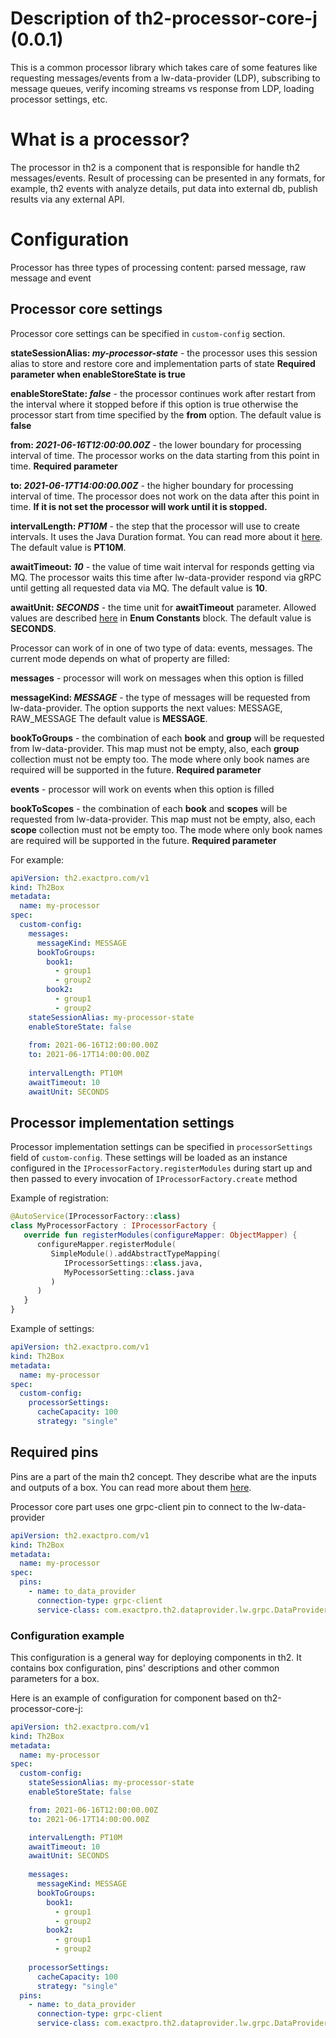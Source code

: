 # Description of th2-processor-core-j (0.0.1)

This is a common processor library which takes care of some features like requesting messages/events from a lw-data-provider (LDP), subscribing to message queues, verify incoming streams vs response from LDP, loading processor settings, etc.

# What is a processor?

The processor in th2 is a component that is responsible for handle th2 messages/events. Result of processing can be presented in any formats, for example, th2 events with analyze details, put data into external db, publish results via any external API.

# Configuration

Processor has three types of processing content: parsed message, raw message and event

## Processor core settings

Processor core settings can be specified in `custom-config` section. 

**stateSessionAlias: _my-processor-state_** - the processor uses this session alias to store and restore core and implementation parts of state **Required parameter when enableStoreState is true**

**enableStoreState: _false_** - the processor continues work after restart from the interval where it stopped before if this option is true otherwise the processor start from time specified by the **from** option.
The default value is **false**

**from: _2021-06-16T12:00:00.00Z_** - the lower boundary for processing interval of time.
The processor works on the data starting from this point in time. **Required parameter**

**to: _2021-06-17T14:00:00.00Z_** - the higher boundary for processing interval of time.
The processor does not work on the data after this point in time. **If it is not set the processor will work until it is stopped.**

**intervalLength: _PT10M_** - the step that the processor will use to create intervals.
It uses the Java Duration format. You can read more about it [here](https://docs.oracle.com/javase/8/docs/api/java/time/Duration.html#parse-java.lang.CharSequence-).
The default value is **PT10M**.

**awaitTimeout: _10_** - the value of time wait interval for responds getting via MQ. The processor waits this time after lw-data-provider respond via gRPC until getting all requested data via MQ.
The default value is **10**.

**awaitUnit: _SECONDS_** - the time unit for **awaitTimeout** parameter.
Allowed values are described [here](https://docs.oracle.com/en/java/javase/11/docs/api/java.base/java/time/temporal/ChronoUnit.html) in **Enum Constants** block.
The default value is **SECONDS**.

Processor can work of in one of two type of data: events, messages. The current mode depends on what of property are filled:

**messages** - processor will work on messages when this option is filled

**messageKind: _MESSAGE_** - the type of messages will be requested from lw-data-provider. The option supports the next values: MESSAGE, RAW_MESSAGE
The default value is **MESSAGE**.

**bookToGroups** - the combination of each **book** and **group** will be requested from lw-data-provider. This map must not be empty, also, each **group** collection must not be empty too. The mode where only book names are required will be supported in the future. **Required parameter** 

**events** - processor will work on events when this option is filled

**bookToScopes** - the combination of each **book** and **scopes** will be requested from lw-data-provider. This map must not be empty, also, each **scope** collection must not be empty too. The mode where only book names are required will be supported in the future. **Required parameter**

For example:

```yaml
apiVersion: th2.exactpro.com/v1
kind: Th2Box
metadata:
  name: my-processor
spec:
  custom-config:
    messages:
      messageKind: MESSAGE
      bookToGroups:
        book1:
          - group1
          - group2
        book2:
          - group1
          - group2
    stateSessionAlias: my-processor-state
    enableStoreState: false
      
    from: 2021-06-16T12:00:00.00Z
    to: 2021-06-17T14:00:00.00Z
      
    intervalLength: PT10M
    awaitTimeout: 10
    awaitUnit: SECONDS
```

## Processor implementation settings

Processor implementation settings can be specified in `processorSettings` field of `custom-config`. These settings will be loaded as an instance configured in the `IProcessorFactory.registerModules` during start up and then passed to every invocation
of `IProcessorFactory.create` method

Example of registration:

```kotlin
@AutoService(IProcessorFactory::class)
class MyProcessorFactory : IProcessorFactory {
   override fun registerModules(configureMapper: ObjectMapper) {
      configureMapper.registerModule(
         SimpleModule().addAbstractTypeMapping(
            IProcessorSettings::class.java,
            MyPocessorSetting::class.java
         )
      )
   }
}
```

Example of settings:

```yaml
apiVersion: th2.exactpro.com/v1
kind: Th2Box
metadata:
  name: my-processor
spec:
  custom-config:
    processorSettings:
      cacheCapacity: 100
      strategy: "single"
```

## Required pins

Pins are a part of the main th2 concept. They describe what are the inputs and outputs of a box.
You can read more about them [here](https://github.com/th2-net/th2-documentation/wiki/infra:-Theory-of-Pins-and-Links#pins).

Processor core part uses one grpc-client pin to connect to the lw-data-provider

```yaml
apiVersion: th2.exactpro.com/v1
kind: Th2Box
metadata:
  name: my-processor
spec:
  pins:
    - name: to_data_provider
      connection-type: grpc-client
      service-class: com.exactpro.th2.dataprovider.lw.grpc.DataProviderService
```

### Configuration example

This configuration is a general way for deploying components in th2.
It contains box configuration, pins' descriptions and other common parameters for a box.

Here is an example of configuration for component based on th2-processor-core-j:

```yaml
apiVersion: th2.exactpro.com/v1
kind: Th2Box
metadata:
  name: my-processor
spec:
  custom-config:
    stateSessionAlias: my-processor-state
    enableStoreState: false

    from: 2021-06-16T12:00:00.00Z
    to: 2021-06-17T14:00:00.00Z

    intervalLength: PT10M
    awaitTimeout: 10
    awaitUnit: SECONDS
    
    messages:
      messageKind: MESSAGE
      bookToGroups:
        book1:
          - group1
          - group2
        book2:
          - group1
          - group2
    
    processorSettings:
      cacheCapacity: 100
      strategy: "single"
  pins:
    - name: to_data_provider
      connection-type: grpc-client
      service-class: com.exactpro.th2.dataprovider.lw.grpc.DataProviderService
```